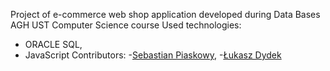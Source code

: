 Project of e-commerce web shop application developed during Data Bases AGH UST Computer Science course
Used technologies: 
- ORACLE SQL, 
- JavaScript
Contributors: 
-[Sebastian Piaskowy](https://github.com/piaccho), 
-[Łukasz Dydek](https://github.com/ldydek)
